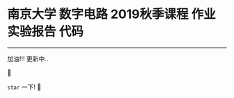 # 南京大学 数字电路 2019秋季课程 作业 实验报告 代码

---

加油!!! 更新中..

:slightly_smiling_face:



`star` 一下! :camera_flash:

